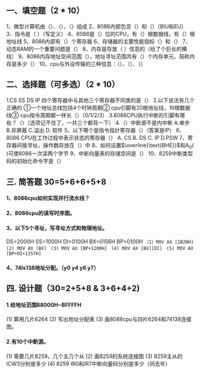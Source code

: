 ## 一、填空题（2 * 10）
1、微型计算机由（）、（）、（）组成
2、8086内部包含（）和（）（BIU和EU）
3、指令是（        ）（写定义）
4、8086是（）位的CPU，有（）根数据线，有（）根地址线
5、8086内部有（）个寄存器
6、存储器的主要性能指标（）和（）
7、动态RAM的一个重要问题是（）
8、内存是存放（    ）信息的（给了个巨长的横线）
9、8086内存地址空间范围（），地址寻址范围共有（）个内存单元，简称内存是多少（）
10、cpu与外设传输的三种信息：（）、（）、（）

## 二、选择题（可多选）（2 * 10）
1.CS SS DS IP 四个寄存器中与其他三个寄存器不同类的是（）
2.以下说法有几个正确的
①一个地址总线包括4个时钟周期② cpu引脚有20根地址线，16根数据线③ cpu指令周期都一样长（）（0/1/2/3）
3.8086CPU执行中断的引脚有哪些？（）（选项记不住了，一共三个都背一下）
4.（）中断源不是内中断
A.单步    B.非屏蔽    C.溢出    D. 软件
5、以下哪个是指令指针寄存器（）（答案是IP）
6、8086 CPU在工作过程中表示状态的寄存器（）
    A. CS    B. DS    C. IP   D.PSW
7、寄存器间接寻址，操作数存放在（）中
8、如何设置$\overline{\text{BHE}}$和A<sub>0</sub>( )可使8086一次读两个字节
9、中断向量表的存储空间是（）
10、8259中断类型码的初始化命令字是（）

## 三. 简答题  30=5+6+6+5+8
#### 1、8086cpu如何实现并行流水线？






#### 2、8086cpu的读写时序图。






<div STYLE="page-break-after: always;"></div>


#### 3、以下5个寻址，写寻址方式和物理地址。
DS=2000H SS=1000H DI=0100H BX=0156H BP=0100H
`（1）MOV AX [1B20H]`
` (2) MOV AX [BX]`
` (3) MOV AX [BP+1200H]`
` (4) MOV AX [BX][DI]`
` (5) MOV AX [BP+DI+1257H]`



#### 4、74ls138地址分配。（y0 y4 y6 y7）





## 四. 设计题（30=2+5+8  &  3+6+4+2)
 
#### 1.给地址范围B8000H~BFFFFH
(1) 算用几片6264
(2) 写出地址分配表
(3) 画8088cpu与四片6264和74138连接图。


#### 2.有10个中断源。
(1) 需要几片8259，几个主几个从
(2) 画8259的系统连接图
(3) 8259主从的ICW3分别是多少
(4) 8259 IR0和IR7中断向量码分别是多少（同去年）